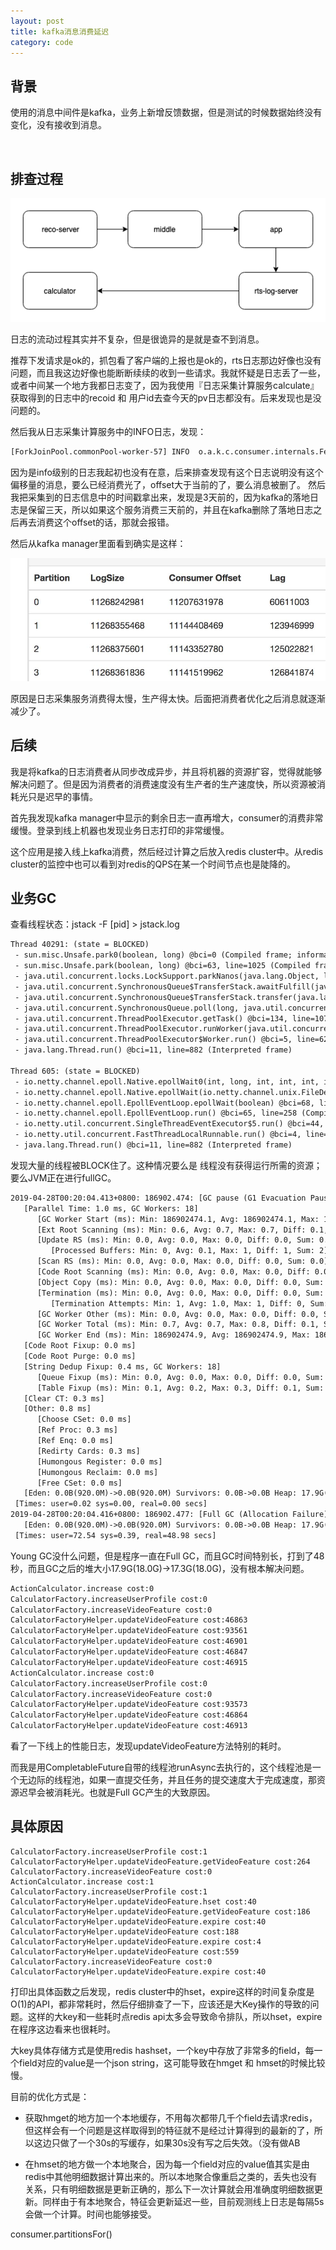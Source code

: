 ```yaml
---
layout: post
title: kafka消息消费延迟
category: code
---
```


## 背景
使用的消息中间件是kafka，业务上新增反馈数据，但是测试的时候数据始终没有变化，没有接收到消息。

<br>

## 排查过程

![rts日志流程](https://raw.githubusercontent.com/imekaku/MyPicture/master/github-blog-pic/2019-04-25-rts-log-kafka.png)

日志的流动过程其实并不复杂，但是很诡异的是就是查不到消息。

推荐下发请求是ok的，抓包看了客户端的上报也是ok的，rts日志那边好像也没有问题，而且我这边好像也能断断续续的收到一些请求。我就怀疑是日志丢了一些，或者中间某一个地方我都日志变了，因为我使用『日志采集计算服务calculate』获取得到的日志中的recoid 和 用户id去查今天的pv日志都没有。后来发现也是没问题的。

然后我从日志采集计算服务中的INFO日志，发现：

```txt
[ForkJoinPool.commonPool-worker-57] INFO  o.a.k.c.consumer.internals.Fetcher - Fetch offset 11082073049 is out of range for partition vmate_online_merge_log-0, resetting offset
```

因为是info级别的日志我起初也没有在意，后来排查发现有这个日志说明没有这个偏移量的消息，要么已经消费光了，offset大于当前的了，要么消息被删了。
然后我把采集到的日志信息中的时间戳拿出来，发现是3天前的，因为kafka的落地日志是保留三天，所以如果这个服务消费三天前的，并且在kafka删除了落地日志之后再去消费这个offset的话，那就会报错。

然后从kafka manager里面看到确实是这样：

![kafka-manager](https://raw.githubusercontent.com/imekaku/MyPicture/master/github-blog-pic/2019-04-25-kafka-manager-view.jpeg)

原因是日志采集服务消费得太慢，生产得太快。后面把消费者优化之后消息就逐渐减少了。

## 后续

我是将kafka的日志消费者从同步改成异步，并且将机器的资源扩容，觉得就能够解决问题了。但是因为消费者的消费速度没有生产者的生产速度快，所以资源被消耗光只是迟早的事情。

首先我发现kafka manager中显示的剩余日志一直再增大，consumer的消费非常缓慢。登录到线上机器也发现业务日志打印的非常缓慢。

这个应用是接入线上kafka消费，然后经过计算之后放入redis cluster中。从redis cluster的监控中也可以看到对redis的QPS在某一个时间节点也是陡降的。


## 业务GC

查看线程状态：jstack -F [pid] > jstack.log


```txt
Thread 40291: (state = BLOCKED)
 - sun.misc.Unsafe.park0(boolean, long) @bci=0 (Compiled frame; information may be imprecise)
 - sun.misc.Unsafe.park(boolean, long) @bci=63, line=1025 (Compiled frame)
 - java.util.concurrent.locks.LockSupport.parkNanos(java.lang.Object, long) @bci=20, line=216 (Compiled frame)
 - java.util.concurrent.SynchronousQueue$TransferStack.awaitFulfill(java.util.concurrent.SynchronousQueue$TransferStack$SNode, boolean, long) @bci=160, line=460 (Compiled frame)
 - java.util.concurrent.SynchronousQueue$TransferStack.transfer(java.lang.Object, boolean, long) @bci=102, line=362 (Compiled frame)
 - java.util.concurrent.SynchronousQueue.poll(long, java.util.concurrent.TimeUnit) @bci=11, line=941 (Compiled frame)
 - java.util.concurrent.ThreadPoolExecutor.getTask() @bci=134, line=1076 (Compiled frame)
 - java.util.concurrent.ThreadPoolExecutor.runWorker(java.util.concurrent.ThreadPoolExecutor$Worker) @bci=26, line=1137 (Compiled frame)
 - java.util.concurrent.ThreadPoolExecutor$Worker.run() @bci=5, line=627 (Interpreted frame)
 - java.lang.Thread.run() @bci=11, line=882 (Interpreted frame)

Thread 605: (state = BLOCKED)
 - io.netty.channel.epoll.Native.epollWait0(int, long, int, int, int, int) @bci=0 (Compiled frame; information may be imprecise)
 - io.netty.channel.epoll.Native.epollWait(io.netty.channel.unix.FileDescriptor, io.netty.channel.epoll.EpollEventArray, io.netty.channel.unix.FileDescriptor, int, int) @bci=19, line=114 (Compiled frame)
 - io.netty.channel.epoll.EpollEventLoop.epollWait(boolean) @bci=68, line=241 (Compiled frame)
 - io.netty.channel.epoll.EpollEventLoop.run() @bci=65, line=258 (Compiled frame)
 - io.netty.util.concurrent.SingleThreadEventExecutor$5.run() @bci=44, line=884 (Interpreted frame)
 - io.netty.util.concurrent.FastThreadLocalRunnable.run() @bci=4, line=30 (Interpreted frame)
 - java.lang.Thread.run() @bci=11, line=882 (Interpreted frame)
```

发现大量的线程被BLOCK住了。这种情况要么是 线程没有获得运行所需的资源；要么JVM正在进行fullGC。

```txt
2019-04-28T00:20:04.413+0800: 186902.474: [GC pause (G1 Evacuation Pause) (young), 0.0025088 secs]
   [Parallel Time: 1.0 ms, GC Workers: 18]
      [GC Worker Start (ms): Min: 186902474.1, Avg: 186902474.1, Max: 186902474.2, Diff: 0.1]
      [Ext Root Scanning (ms): Min: 0.6, Avg: 0.7, Max: 0.7, Diff: 0.1, Sum: 12.3]
      [Update RS (ms): Min: 0.0, Avg: 0.0, Max: 0.0, Diff: 0.0, Sum: 0.0]
         [Processed Buffers: Min: 0, Avg: 0.1, Max: 1, Diff: 1, Sum: 2]
      [Scan RS (ms): Min: 0.0, Avg: 0.0, Max: 0.0, Diff: 0.0, Sum: 0.0]
      [Code Root Scanning (ms): Min: 0.0, Avg: 0.0, Max: 0.0, Diff: 0.0, Sum: 0.0]
      [Object Copy (ms): Min: 0.0, Avg: 0.0, Max: 0.0, Diff: 0.0, Sum: 0.3]
      [Termination (ms): Min: 0.0, Avg: 0.0, Max: 0.0, Diff: 0.0, Sum: 0.6]
         [Termination Attempts: Min: 1, Avg: 1.0, Max: 1, Diff: 0, Sum: 18]
      [GC Worker Other (ms): Min: 0.0, Avg: 0.0, Max: 0.0, Diff: 0.0, Sum: 0.1]
      [GC Worker Total (ms): Min: 0.7, Avg: 0.7, Max: 0.8, Diff: 0.1, Sum: 13.4]
      [GC Worker End (ms): Min: 186902474.9, Avg: 186902474.9, Max: 186902474.9, Diff: 0.0]
   [Code Root Fixup: 0.0 ms]
   [Code Root Purge: 0.0 ms]
   [String Dedup Fixup: 0.4 ms, GC Workers: 18]
      [Queue Fixup (ms): Min: 0.0, Avg: 0.0, Max: 0.0, Diff: 0.0, Sum: 0.0]
      [Table Fixup (ms): Min: 0.1, Avg: 0.2, Max: 0.3, Diff: 0.1, Sum: 3.8]
   [Clear CT: 0.3 ms]
   [Other: 0.8 ms]
      [Choose CSet: 0.0 ms]
      [Ref Proc: 0.3 ms]
      [Ref Enq: 0.0 ms]
      [Redirty Cards: 0.3 ms]
      [Humongous Register: 0.0 ms]
      [Humongous Reclaim: 0.0 ms]
      [Free CSet: 0.0 ms]
   [Eden: 0.0B(920.0M)->0.0B(920.0M) Survivors: 0.0B->0.0B Heap: 17.9G(18.0G)->17.9G(18.0G)]
 [Times: user=0.02 sys=0.00, real=0.00 secs] 
2019-04-28T00:20:04.416+0800: 186902.477: [Full GC (Allocation Failure)  17G->17G(18G), 48.9847776 secs]
   [Eden: 0.0B(920.0M)->0.0B(920.0M) Survivors: 0.0B->0.0B Heap: 17.9G(18.0G)->17.3G(18.0G)], [Metaspace: 74131K->74131K(1118208K)]
 [Times: user=72.54 sys=0.39, real=48.98 secs]
```

Young GC没什么问题，但是程序一直在Full GC，而且GC时间特别长，打到了48秒，而且GC之后的堆大小17.9G(18.0G)->17.3G(18.0G)，没有根本解决问题。

```txt
ActionCalculator.increase cost:0
CalculatorFactory.increaseUserProfile cost:0
CalculatorFactory.increaseVideoFeature cost:0
CalculatorFactoryHelper.updateVideoFeature cost:46863
CalculatorFactoryHelper.updateVideoFeature cost:93561
CalculatorFactoryHelper.updateVideoFeature cost:46901
CalculatorFactoryHelper.updateVideoFeature cost:46847
CalculatorFactoryHelper.updateVideoFeature cost:46915
ActionCalculator.increase cost:0
CalculatorFactory.increaseUserProfile cost:0
CalculatorFactory.increaseVideoFeature cost:0
CalculatorFactoryHelper.updateVideoFeature cost:93573
CalculatorFactoryHelper.updateVideoFeature cost:46864
CalculatorFactoryHelper.updateVideoFeature cost:46913
```

看了一下线上的性能日志，发现updateVideoFeature方法特别的耗时。

而我是用CompletableFuture自带的线程池runAsync去执行的，这个线程池是一个无边际的线程池，如果一直提交任务，并且任务的提交速度大于完成速度，那资源迟早会被消耗光。也就是Full GC产生的大致原因。

## 具体原因

```
CalculatorFactory.increaseUserProfile cost:1
CalculatorFactoryHelper.updateVideoFeature.getVideoFeature cost:264
CalculatorFactory.increaseVideoFeature cost:0
ActionCalculator.increase cost:1
CalculatorFactory.increaseUserProfile cost:1
CalculatorFactoryHelper.updateVideoFeature.hset cost:40
CalculatorFactoryHelper.updateVideoFeature.getVideoFeature cost:186
CalculatorFactoryHelper.updateVideoFeature.expire cost:40
CalculatorFactoryHelper.updateVideoFeature cost:188
CalculatorFactoryHelper.updateVideoFeature.expire cost:4
CalculatorFactoryHelper.updateVideoFeature cost:559
CalculatorFactory.increaseVideoFeature cost:0
CalculatorFactoryHelper.updateVideoFeature.expire cost:40
```

打印出具体函数之后发现，redis cluster中的hset，expire这样的时间复杂度是O(1)的API，都非常耗时，然后仔细排查了一下，应该还是大Key操作的导致的问题。这样的大key和一些耗时点redis api太多会导致命令排队，所以hset，expire在程序这边看来也很耗时。

大key具体存储方式是使用redis hashset，一个key中存放了非常多的field，每一个field对应的value是一个json string，这可能导致在hmget 和 hmset的时候比较慢。

目前的优化方式是：
- 获取hmget的地方加一个本地缓存，不用每次都带几千个field去请求redis，但这样会有一个问题是这样取得到的特征就不是经过计算得到的最新的了，所以这边只做了一个30s的写缓存，如果30s没有写之后失效。（没有做AB

- 在hmset的地方做一个本地聚合，因为每一个field对应的value值其实是由redis中其他明细数据计算出来的。所以本地聚合像重启之类的，丢失也没有关系，只有明细数据是更新正确的，那么下一次计算就会用准确度明细数据更新。同样由于有本地聚合，特征会更新延迟一些，目前观测线上日志是每隔5s会做一个计算。时间也能够接受。


consumer.partitionsFor()



